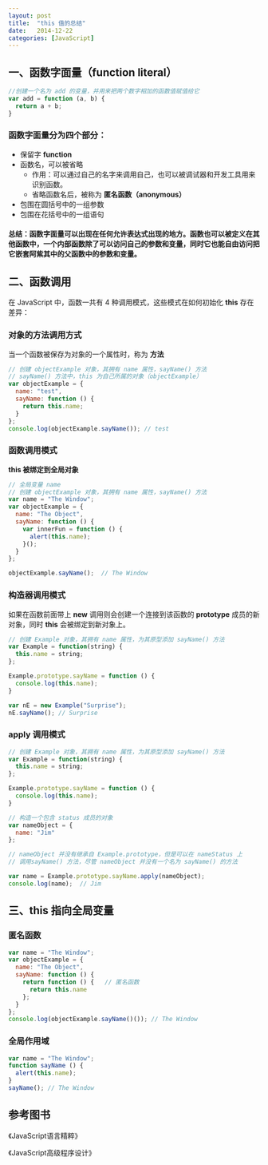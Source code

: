 ```yaml
---
layout: post
title:  "this 值的总结"
date:   2014-12-22
categories: [JavaScript]
---
```


## 一、函数字面量（function literal）

```js
//创建一个名为 add 的变量，并用来把两个数字相加的函数值赋值给它
var add = function (a, b) {
  return a + b;
}
```

### 函数字面量分为四个部分：

- 保留字 **function**
- 函数名，可以被省略
  - 作用：可以通过自己的名字来调用自己，也可以被调试器和开发工具用来识别函数。
  - 省略函数名后，被称为 **匿名函数（anonymous）**
- 包围在圆括号中的一组参数
- 包围在花括号中的一组语句

#### 总结：函数字面量可以出现在任何允许表达式出现的地方。函数也可以被定义在其他函数中，一个内部函数除了可以访问自己的参数和变量，同时它也能自由访问把它嵌套阿紫其中的父函数中的参数和变量。

## 二、函数调用

在 JavaScript 中，函数一共有 4 种调用模式，这些模式在如何初始化 **this** 存在差异：

### 对象的方法调用方式

当一个函数被保存为对象的一个属性时，称为 **方法**

```js
// 创建 objectExample 对象，其拥有 name 属性，sayName() 方法
// sayName() 方法中，this 为自己所属的对象（objectExample）
var objectExample = {
  name: "test",
  sayName: function () {
    return this.name;
  }
};
console.log(objectExample.sayName()); // test
```

### 函数调用模式

**this 被绑定到全局对象**

```js
// 全局变量 name
// 创建 objectExample 对象，其拥有 name 属性，sayName() 方法
var name = "The Window";
var objectExample = {
  name: "The Object",
  sayName: function () {
    var innerFun = function () {
      alert(this.name);
    }();
  }
};

objectExample.sayName();  // The Window
```

### 构造器调用模式

如果在函数前面带上 **new** 调用则会创建一个连接到该函数的 **prototype** 成员的新对象，同时 **this** 会被绑定到新对象上。

```js
// 创建 Example 对象，其拥有 name 属性，为其原型添加 sayName() 方法
var Example = function(string) {
  this.name = string;
};

Example.prototype.sayName = function () {
  console.log(this.name);
}

var nE = new Example("Surprise");
nE.sayName(); // Surprise
```

### **apply** 调用模式

```js
// 创建 Example 对象，其拥有 name 属性，为其原型添加 sayName() 方法
var Example = function(string) {
  this.name = string;
};

Example.prototype.sayName = function () {
  console.log(this.name);
}

// 构造一个包含 status 成员的对象
var nameObject = {
  name: "Jim"
};

// nameObject 并没有继承自 Example.prototype，但是可以在 nameStatus 上
// 调用sayName() 方法，尽管 nameObject 并没有一个名为 sayName() 的方法

var name = Example.prototype.sayName.apply(nameObject);
console.log(name);  // Jim
```

## 三、this 指向全局变量

### 匿名函数

```js
var name = "The Window";
var objectExample = {
  name: "The Object",
  sayName: function () {
    return function () {   // 匿名函数
      return this.name
    };
  }
};
console.log(objectExample.sayName()()); // The Window
```

### 全局作用域

```js
var name = "The Window";
function sayName () {
  alert(this.name);
}
sayName(); // The Window
```

## 参考图书

《JavaScript语言精粹》

《JavaScript高级程序设计》
